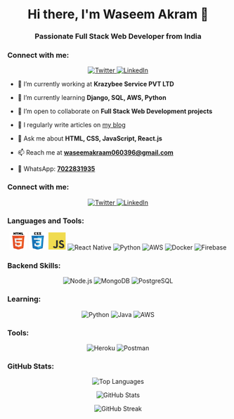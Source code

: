 <h1 align="center">Hi there, I'm Waseem Akram 👋</h1>
<h3 align="center">Passionate Full Stack Web Developer from India</h3>

<h3 align="left">Connect with me:</h3>
<p align="center">
  <a href="https://twitter.com/waseema76708271" target="blank">
    <img src="https://img.shields.io/twitter/follow/waseema76708271?logo=twitter&style=for-the-badge" alt="Twitter" />
  </a>
  <a href="https://linkedin.com/in/iamwaseem060396" target="blank">
    <img src="https://img.shields.io/badge/-iamwaseem060396-blue?style=for-the-badge&logo=Linkedin&logoColor=white" alt="LinkedIn" />
  </a>
</p>

- 🔭 I’m currently working at **Krazybee Service PVT LTD**

- 🌱 I’m currently learning **Django, SQL, AWS, Python**

- 👯 I’m open to collaborate on **Full Stack Web Development projects**

- 📝 I regularly write articles on [my blog](waseemakram.hashnode.dev)

- 💬 Ask me about **HTML, CSS, JavaScript, React.js**

- 📫 Reach me at **[waseemakraam060396@gmail.com](mailto:waseemakraam060396@gmail.com)**

- 📱 WhatsApp: **[7022831935](tel:+917022831935)**

<h3 align="left">Connect with me:</h3>
<p align="center">
  <a href="https://twitter.com/waseema76708271" target="blank">
    <img src="https://img.icons8.com/color/48/000000/twitter.png" alt="Twitter" height="40" width="40" />
  </a>
  <a href="https://linkedin.com/in/iamwaseem060396" target="blank">
    <img src="https://img.icons8.com/color/48/000000/linkedin.png" alt="LinkedIn" height="40" width="40" />
  </a>
</p>

<h3 align="left">Languages and Tools:</h3>
<p align="center">
  <img src="https://raw.githubusercontent.com/devicons/devicon/master/icons/html5/html5-original-wordmark.svg" alt="HTML5" width="40" height="40" />
  <img src="https://raw.githubusercontent.com/devicons/devicon/master/icons/css3/css3-original-wordmark.svg" alt="CSS3" width="40" height="40" />
  <img src="https://raw.githubusercontent.com/devicons/devicon/master/icons/javascript/javascript-original.svg" alt="JavaScript" width="40" height="40" />
  <img src="https://reactnative.dev/img/header_logo.svg" alt="React Native" width="40" height="40" />
  <img src="https://www.vectorlogo.zone/logos/python/python-icon.svg" alt="Python" width="40" height="40" />
  <img src="https://raw.githubusercontent.com/devicons/devicon/master/icons/aws/aws-original-wordmark.svg" alt="AWS" width="40" height="40" />
  <img src="https://www.vectorlogo.zone/logos/docker/docker-icon.svg" alt="Docker" width="40" height="40" />
  <img src="https://www.vectorlogo.zone/logos/firebase/firebase-icon.svg" alt="Firebase" width="40" height="40" />
</p>

<h3 align="left">Backend Skills:</h3>
<p align="center">
  <img src="https://www.vectorlogo.zone/logos/nodejs/nodejs-icon.svg" alt="Node.js" width="40" height="40" />
  <img src="https://www.vectorlogo.zone/logos/mongodb/mongodb-icon.svg" alt="MongoDB" width="40" height="40" />
  <img src="https://www.vectorlogo.zone/logos/postgresql/postgresql-icon.svg" alt="PostgreSQL" width="40" height="40" />
</p>

<h3 align="left">Learning:</h3>
<p align="center">
  <img src="https://www.vectorlogo.zone/logos/python/python-icon.svg" alt="Python" width="40" height="40" />
  <img src="https://www.vectorlogo.zone/logos/java/java-icon.svg" alt="Java" width="40" height="40" />
  <img src="https://www.vectorlogo.zone/logos/aws/aws-icon.svg" alt="AWS" width="40" height="40" />
</p>

<h3 align="left">Tools:</h3>
<p align="center">
  <img src="https://www.vectorlogo.zone/logos/heroku/heroku-icon.svg" alt="Heroku" width="40" height="40" />
  <img src="https://www.vectorlogo.zone/logos/postman/postman-icon.svg" alt="Postman" width="40" height="40" />
</p>

<h3 align="left">GitHub Stats:</h3>
<p align="center">
  <img src="https://github-readme-stats.vercel.app/api/top-langs?username=im-waseem&show_icons=true&locale=en&layout=compact" alt="Top Languages" />
</p>

<p align="center">
  <img src="https://github-readme-stats.vercel.app/api?username=im-waseem&show_icons=true&locale=en" alt="GitHub Stats" />
</p>

<p align="center">
  <img src="https://github-readme-streak-stats.herokuapp.com/?user=im-waseem&" alt="GitHub Streak" />
</p>
